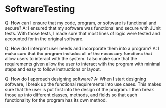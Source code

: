 # SoftwareTesting

Q:  How can I ensure that my code, program, or software is functional and secure?
A:  I ensured that my software was functional and secure with JUnit tests.  With those tests, I made sure that most lines of logic were tested and accounted for in the original software.

Q:  How do I interpret user needs and incorporate them into a program?
A:  I make sure that the program includes all of the necessary functions that allow users to interact with the system.  I also make sure that the requirements given allow the user to interact with the program with minimal steps and easy to follow instructions or layout.

Q:  How do I approach designing software?
A:  When I start designing software, I break up the functional requirements into use cases.  This makes sure that the user is put first into the design of the program.  I then break those up into different classes, methods, and fields so that each functionality for the program has its own method.
